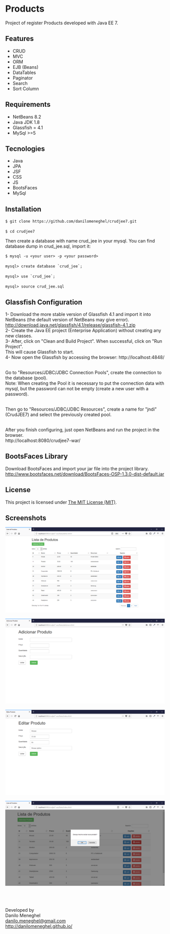 # Products

Project of register Products developed with Java EE 7.

## Features

- CRUD
- MVC
- ORM
- EJB (Beans)
- DataTables
- Paginator
- Search
- Sort Column

## Requirements

- NetBeans 8.2
- Java JDK 1.8
- Glassfish = 4.1
- MySql >=5

## Tecnologies

- Java
- JPA
- JSF
- CSS
- JS
- BootsFaces
- MySql

## Installation

```
$ git clone https://github.com/danilomeneghel/crudjee7.git

$ cd crudjee7

```

Then create a database with name crud_jee in your mysql. You can find database dump in crud_jee.sql, import it:

```
$ mysql -u <your user> -p <your password>

mysql> create database `crud_jee`;

mysql> use `crud_jee`;

mysql> source crud_jee.sql

```

## Glassfish Configuration

1- Download the more stable version of Glassfish 4.1 and import it into NetBeans (the default version of NetBeans may give error). <br>
http://download.java.net/glassfish/4.1/release/glassfish-4.1.zip <br>
2- Create the Java EE project (Enterprise Application) without creating any new classes. <br>
3- After, click on "Clean and Build Project". When successful, click on "Run Project". <br>
This will cause Glassfish to start. <br>
4- Now open the Glassfish by accessing the browser: http://localhost:4848/ <br><br>

Go to "Resources/JDBC/JDBC Connection Pools", create the connection to the database (pool). <br>
Note: When creating the Pool it is necessary to put the connection data with mysql, but the password can not be empty (create a new user with a password). <br><br>

Then go to "Resources/JDBC/JDBC Resources", create a name for "jndi" (CrudJEE7) and select the previously created pool.<br><br>

After you finish configuring, just open NetBeans and run the project in the browser. <br>
http://localhost:8080/crudjee7-war/

## BootsFaces Library

Download BootsFaces and import your jar file into the project library. <br>
http://www.bootsfaces.net/download/BootsFaces-OSP-1.3.0-dist-default.jar

## License

This project is licensed under <a href="LICENSE">The MIT License (MIT)</a>.

## Screenshots

![Screenshots](screenshots/screenshot01.png)<br><br>
![Screenshots](screenshots/screenshot02.png)<br><br>
![Screenshots](screenshots/screenshot03.png)<br><br>
![Screenshots](screenshots/screenshot04.png)<br><br>

<br><br>
Developed by<br>
Danilo Meneghel<br>
danilo.meneghel@gmail.com<br>
http://danilomeneghel.github.io/<br>

